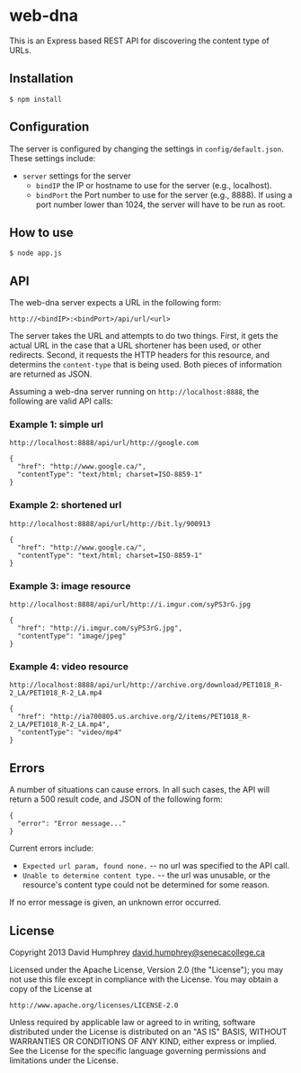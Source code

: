 # web-dna

This is an Express based REST API for discovering the content type of URLs.

## Installation
```
$ npm install
```

## Configuration

The server is configured by changing the settings in `config/default.json`. These settings include:

  - `server` settings for the server
    - `bindIP` the IP or hostname to use for the server (e.g., localhost).
    - `bindPort` the Port number to use for the server (e.g., 8888).  If using a port number lower than 1024, the server will have to be run as root.

## How to use
```
$ node app.js
```

## API

The web-dna server expects a URL in the following form:

    http://<bindIP>:<bindPort>/api/url/<url>

The server takes the URL and attempts to do two things. First, it gets the actual URL in the case that a URL shortener has been used, or other redirects. Second, it requests the HTTP headers for this resource, and determins the `content-type` that is being used. Both pieces of information are returned as JSON.

Assuming a web-dna server running on `http://localhost:8888`, the following are valid API calls:

### Example 1: simple url
```
http://localhost:8888/api/url/http://google.com

{
  "href": "http://www.google.ca/",
  "contentType": "text/html; charset=ISO-8859-1"
}
```

### Example 2: shortened url
```
http://localhost:8888/api/url/http://bit.ly/900913

{
  "href": "http://www.google.ca/",
  "contentType": "text/html; charset=ISO-8859-1"
}
```

### Example 3: image resource
```
http://localhost:8888/api/url/http://i.imgur.com/syPS3rG.jpg

{
  "href": "http://i.imgur.com/syPS3rG.jpg",
  "contentType": "image/jpeg"
}
```

### Example 4: video resource
```
http://localhost:8888/api/url/http://archive.org/download/PET1018_R-2_LA/PET1018_R-2_LA.mp4

{
  "href": "http://ia700805.us.archive.org/2/items/PET1018_R-2_LA/PET1018_R-2_LA.mp4",
  "contentType": "video/mp4"
}
```

## Errors

A number of situations can cause errors. In all such cases, the API will return a 500 result code, and JSON of the following form:

```
{
  "error": "Error message..."
}
```

Current errors include:

  - `Expected url param, found none.` -- no url was specified to the API call.
  - `Unable to determine content type.` -- the url was unusable, or the resource's content type could not be determined for some reason.

If no error message is given, an unknown error occurred.

## License

Copyright 2013 David Humphrey <david.humphrey@senecacollege.ca>

Licensed under the Apache License, Version 2.0 (the "License");
you may not use this file except in compliance with the License.
You may obtain a copy of the License at

    http://www.apache.org/licenses/LICENSE-2.0

Unless required by applicable law or agreed to in writing, software
distributed under the License is distributed on an "AS IS" BASIS,
WITHOUT WARRANTIES OR CONDITIONS OF ANY KIND, either express or implied.
See the License for the specific language governing permissions and
limitations under the License.